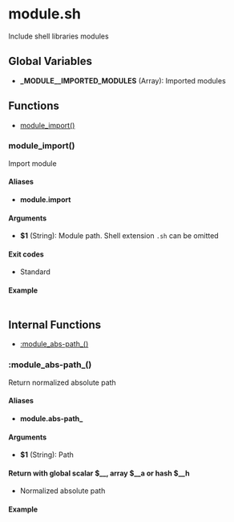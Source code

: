 # module.sh

Include shell libraries modules

## Global Variables

* **\_MODULE__IMPORTED_MODULES** (Array): Imported modules


## Functions
* [module_import()](#module_import)


### module_import()

Import module

#### Aliases

* **module.import**

#### Arguments

* **$1** (String): Module path. Shell extension `.sh` can be omitted

#### Exit codes

* Standard

#### Example

```bash
```



## Internal Functions
* [:module_abs-path_()](#module_abs-path_)


### :module_abs-path_()

Return normalized absolute path

#### Aliases

* **module.abs-path_**

#### Arguments

* **$1** (String): Path

#### Return with global scalar $__, array $__a or hash $__h

* Normalized absolute path

#### Example

```bash
```


